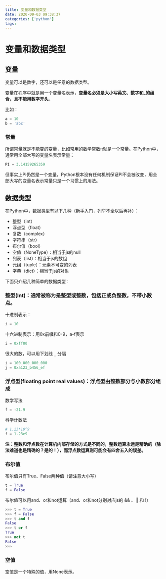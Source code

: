 ```yaml
---
title: 变量和数据类型
date: 2020-09-03 09:38:37
categories: ['python']
tags: 
---
```


# 变量和数据类型

## 变量

变量可以是数字，还可以是任意的数据类型。

变量在程序中就是用一个变量名表示，**变量名必须是大小写英文、数字和_的组合，且不能用数字开头**。

比如：
```py
a = 10
b = 'abc'
```

### 常量

所谓常量就是不能变的变量，比如常用的数学常数π就是一个常量。在Python中，通常用全部大写的变量名表示常量：

```py
PI = 3.14159265359
```

但事实上PI仍然是一个变量，Python根本没有任何机制保证PI不会被改变，用全部大写的变量名表示常量只是一个习惯上的用法。

## 数据类型

在Python中，数据类型有以下几种（新手入门，列举不全以后再补）：
- 整型（int）
- 浮点型（float）
- 复数（complex）
- 字符串（str）
- 布尔值（bool）
- 空值（NoneType）：相当于js的null
- 列表（list）：相当于js的数组
- 元组（tuple）：元素不可变的列表
- 字典（dict）：相当于js的对象

下面只介绍几种简单的数据类型：

### 整型(Int)：通常被称为是整型或整数，包括正或负整数，不带小数点。

十进制表示：
```py
i = 10
```

十六进制表示：用0x前缀和0-9，a-f表示
```py
i = 0xff00
```
很大的数，可以用下划线 `_` 分隔
```py
i = 100_000_000_000
j = 0xa123_b456_ef
```

### 浮点型(floating point real values)：浮点型由整数部分与小数部分组成

数学写法
```py
f = -21.9
```

科学计数法
```py
# 1.23*10^9
f = 1.23e9
```

**注：整数和浮点数在计算机内部存储的方式是不同的，整数运算永远是精确的（除法难道也是精确的？是的！），而浮点数运算则可能会有四舍五入的误差。**

### 布尔值

布尔值只有True、False两种值（请注意大小写）
```py
t = True
f = False
```

布尔值可以用and、or和not运算（and、or和not分别对应js的 && 、|| 和 !）
```py
>>> t = True
>>> f = False
>>> t and f
False
>>> t or f
True
>>> not t
False
>>>
```

### 空值
空值是一个特殊的值，用None表示。

